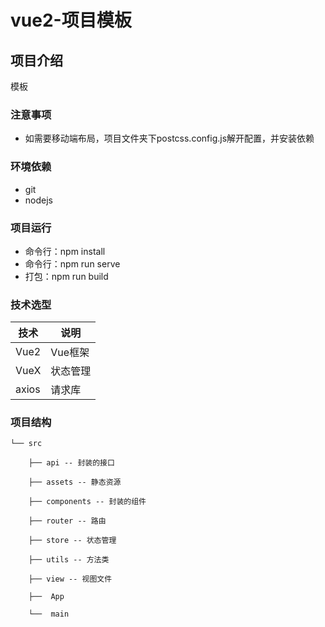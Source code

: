 # vue2-项目模板

## 项目介绍
模板

### 注意事项
- 如需要移动端布局，项目文件夹下postcss.config.js解开配置，并安装依赖

### 环境依赖
- git
- nodejs

### 项目运行
- 命令行：npm install
- 命令行：npm run serve
- 打包：npm run build

### 技术选型
 技术 | 说明
 ---- | ----
 Vue2 | Vue框架
 VueX | 状态管理
 axios | 请求库

### 项目结构
```
└── src

    ├── api -- 封装的接口

    ├── assets -- 静态资源

    ├── components -- 封装的组件

    ├── router -- 路由

    ├── store -- 状态管理

    ├── utils -- 方法类

    ├── view -- 视图文件

    ├──  App

    └──  main
```